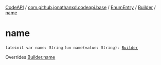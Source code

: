 [CodeAPI](../../../index.md) / [com.github.jonathanxd.codeapi.base](../../index.md) / [EnumEntry](../index.md) / [Builder](index.md) / [name](.)

# name

`lateinit var name: String`
`fun name(value: String): `[`Builder`](index.md)

Overrides [Builder.name](../../-named/-builder/name.md)

